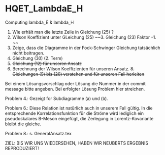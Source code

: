 # HQET_LambdaE_H
Computing lambda_E &amp; lambda_H

1. Wie erhält man die letzte Zeile in Gleichung (25) ?
2. Wilson Koeffizient unter GLeichung (25)
~~3. Gleichung (23) Faktor -1. ~~
4. Zeige, dass die Diagramme in der Fock-Schwinger Gleichung tatsächlich nicht beitragen.
5. Gleichung (30) (2. Term)
6. <del>Gleichung (12) für unseren Ansatz</del>
7. Berechnung der Wilson Koeffizienten für unseren Ansatz.
~~8. Gleichungen (9) bis (20) verstehen und für unseren Fall herleiten~~

Bei einem Lösungsvorschlag oder Lösung die Nummer in der commit message bitte angeben. Bei erfolgter Lösung Problem hier
streichen. 

Problem 4.: Gezeigt for Subdiagramme (a) und (b).

Problem 6.: Diese Relation ist natürlich auch in unserem Fall gültig. In die entsprechende Korrelationsfunktion für die Ströme wird lediglich ein pseudoskalares B-Meson eingefügt, die Zerlegung in Lorentz-Kovariante bleibt die gleiche.

Problem 8.: s. GeneralAnsatz.tex

ZIEL: BIS WIR UNS WIEDERSEHEN, HABEN WIR NEUBERTS ERGEBNIS REPRODUZIERT!
